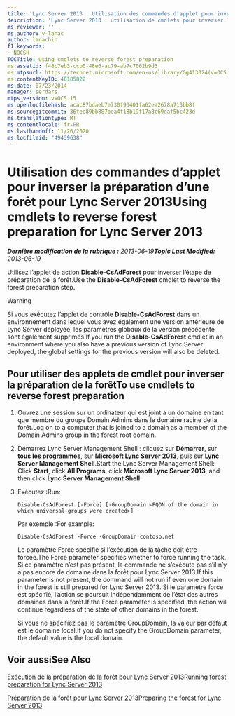 ```yaml
---
title: 'Lync Server 2013 : Utilisation des commandes d’applet pour inverser la préparation d’une forêt'
description: 'Lync Server 2013 : utilisation de cmdlets pour inverser la préparation de la forêt.'
ms.reviewer: ''
ms.author: v-lanac
author: lanachin
f1.keywords:
- NOCSH
TOCTitle: Using cmdlets to reverse forest preparation
ms:assetid: f48c7eb3-ccb0-48e6-ac79-ab7c7062b9d3
ms:mtpsurl: https://technet.microsoft.com/en-us/library/Gg413024(v=OCS.15)
ms:contentKeyID: 48185822
ms.date: 07/23/2014
manager: serdars
mtps_version: v=OCS.15
ms.openlocfilehash: acac87bdaeb7e730f93401fa62ea2678a713bb8f
ms.sourcegitcommit: 36fee89bb887bea4f18b19f17a8c69daf5bc423d
ms.translationtype: MT
ms.contentlocale: fr-FR
ms.lasthandoff: 11/26/2020
ms.locfileid: "49439638"
---
```

# <a name="using-cmdlets-to-reverse-forest-preparation-for-lync-server-2013"></a><span data-ttu-id="0fb85-103">Utilisation des commandes d’applet pour inverser la préparation d’une forêt pour Lync Server 2013</span><span class="sxs-lookup"><span data-stu-id="0fb85-103">Using cmdlets to reverse forest preparation for Lync Server 2013</span></span>

<div data-xmlns="http://www.w3.org/1999/xhtml">

<div class="topic" data-xmlns="http://www.w3.org/1999/xhtml" data-msxsl="urn:schemas-microsoft-com:xslt" data-cs="https://msdn.microsoft.com/">

<div data-asp="https://msdn2.microsoft.com/asp">



</div>

<div id="mainSection">

<div id="mainBody"><span data-ttu-id="0fb85-104">

<span> </span></span><span class="sxs-lookup"><span data-stu-id="0fb85-104">

<span> </span></span></span>

<span data-ttu-id="0fb85-105">_**Dernière modification de la rubrique :** 2013-06-19_</span><span class="sxs-lookup"><span data-stu-id="0fb85-105">_**Topic Last Modified:** 2013-06-19_</span></span>

<span data-ttu-id="0fb85-106">Utilisez l’applet de action **Disable-CsAdForest** pour inverser l’étape de préparation de la forêt.</span><span class="sxs-lookup"><span data-stu-id="0fb85-106">Use the **Disable-CsAdForest** cmdlet to reverse the forest preparation step.</span></span>

<div>


> [!WARNING]  
> <span data-ttu-id="0fb85-107">Si vous exécutez l’applet de contrôle <STRONG>Disable-CsAdForest</STRONG> dans un environnement dans lequel vous avez également une version antérieure de Lync Server déployée, les paramètres globaux de la version précédente sont également supprimés.</span><span class="sxs-lookup"><span data-stu-id="0fb85-107">If you run the <STRONG>Disable-CsAdForest</STRONG> cmdlet in an environment where you also have a previous version of Lync Server deployed, the global settings for the previous version will also be deleted.</span></span>



</div>

<div>

## <a name="to-use-cmdlets-to-reverse-forest-preparation"></a><span data-ttu-id="0fb85-108">Pour utiliser des applets de cmdlet pour inverser la préparation de la forêt</span><span class="sxs-lookup"><span data-stu-id="0fb85-108">To use cmdlets to reverse forest preparation</span></span>

1.  <span data-ttu-id="0fb85-109">Ouvrez une session sur un ordinateur qui est joint à un domaine en tant que membre du groupe Domain Admins dans le domaine racine de la forêt.</span><span class="sxs-lookup"><span data-stu-id="0fb85-109">Log on to a computer that is joined to a domain as a member of the Domain Admins group in the forest root domain.</span></span>

2.  <span data-ttu-id="0fb85-110">Démarrez Lync Server Management Shell : cliquez sur **Démarrer**, sur **tous les programmes**, sur **Microsoft Lync Server 2013**, puis sur **Lync Server Management Shell**.</span><span class="sxs-lookup"><span data-stu-id="0fb85-110">Start the Lync Server Management Shell: Click **Start**, click **All Programs**, click **Microsoft Lync Server 2013**, and then click **Lync Server Management Shell**.</span></span>

3.  <span data-ttu-id="0fb85-111">Exécutez :</span><span class="sxs-lookup"><span data-stu-id="0fb85-111">Run:</span></span>
    
        Disable-CsAdForest [-Force] [-GroupDomain <FQDN of the domain in which universal groups were created>]
    
    <span data-ttu-id="0fb85-112">Par exemple :</span><span class="sxs-lookup"><span data-stu-id="0fb85-112">For example:</span></span>
    
        Disable-CsAdForest -Force -GroupDomain contoso.net
    
    <span data-ttu-id="0fb85-113">Le paramètre Force spécifie si l’exécution de la tâche doit être forcée.</span><span class="sxs-lookup"><span data-stu-id="0fb85-113">The Force parameter specifies whether to force running the task.</span></span> <span data-ttu-id="0fb85-114">Si ce paramètre n’est pas présent, la commande ne s’exécute pas s’il n’y a pas encore de domaine dans la forêt pour Lync Server 2013.</span><span class="sxs-lookup"><span data-stu-id="0fb85-114">If this parameter is not present, the command will not run if even one domain in the forest is still prepared for Lync Server 2013.</span></span> <span data-ttu-id="0fb85-115">Si le paramètre force est spécifié, l’action se poursuit indépendamment de l’état des autres domaines dans la forêt.</span><span class="sxs-lookup"><span data-stu-id="0fb85-115">If the Force parameter is specified, the action will continue regardless of the state of other domains in the forest.</span></span>
    
    <span data-ttu-id="0fb85-116">Si vous ne spécifiez pas le paramètre GroupDomain, la valeur par défaut est le domaine local.</span><span class="sxs-lookup"><span data-stu-id="0fb85-116">If you do not specify the GroupDomain parameter, the default value is the local domain.</span></span>

</div>

<div>

## <a name="see-also"></a><span data-ttu-id="0fb85-117">Voir aussi</span><span class="sxs-lookup"><span data-stu-id="0fb85-117">See Also</span></span>


[<span data-ttu-id="0fb85-118">Exécution de la préparation de la forêt pour Lync Server 2013</span><span class="sxs-lookup"><span data-stu-id="0fb85-118">Running forest preparation for Lync Server 2013</span></span>](lync-server-2013-running-forest-preparation.md)  


[<span data-ttu-id="0fb85-119">Préparation de la forêt pour Lync Server 2013</span><span class="sxs-lookup"><span data-stu-id="0fb85-119">Preparing the forest for Lync Server 2013</span></span>](lync-server-2013-preparing-the-forest.md)  
  

<span data-ttu-id="0fb85-120"></div>

</div>

<span> </span>

</div>

</div>

</span><span class="sxs-lookup"><span data-stu-id="0fb85-120"></div>

</div>

<span> </span>

</div>

</div>

</span></span></div>

